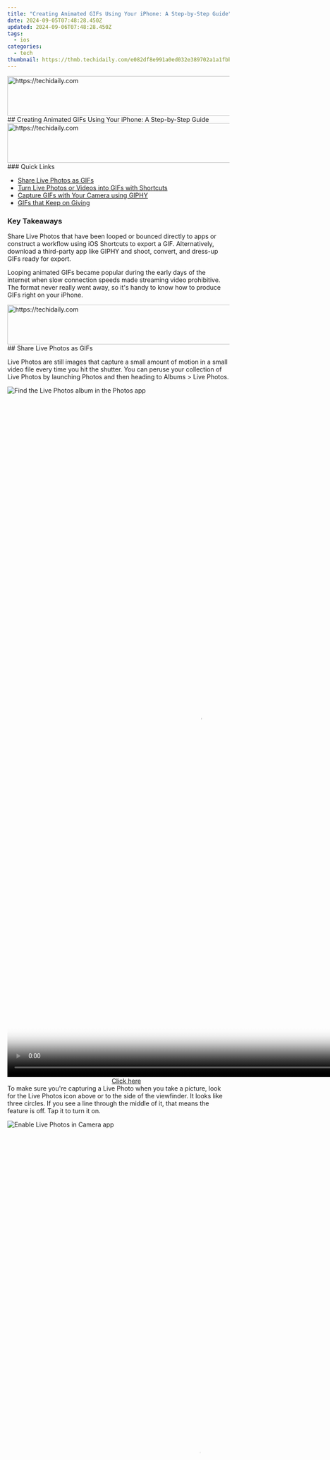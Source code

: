 ```yaml
---
title: "Creating Animated GIFs Using Your iPhone: A Step-by-Step Guide"
date: 2024-09-05T07:48:28.450Z
updated: 2024-09-06T07:48:28.450Z
tags:
  - ios
categories:
  - tech
thumbnail: https://thmb.techidaily.com/e082df8e991a0ed032e389702a1a1fbbc04b4810305a265213fc94683f22a3e9.jpg
---
```


<!-- affiliate ads begin -->
<a href="https://appsumo.8odi.net/c/5597632/2024329/7443" target="_top" id="2024329">
  <img src="//a.impactradius-go.com/display-ad/7443-2024329" border="0" alt="https://techidaily.com" width="728" height="90"/>
</a>
<img height="0" width="0" src="https://appsumo.8odi.net/i/5597632/2024329/7443" style="position:absolute;visibility:hidden;" border="0" />
<!-- affiliate ads end -->
## Creating Animated GIFs Using Your iPhone: A Step-by-Step Guide

<!-- affiliate ads begin -->
<a href="https://aligracehair.sjv.io/c/5597632/1880976/19272" target="_top" id="1880976">
  <img src="//a.impactradius-go.com/display-ad/19272-1880976" border="0" alt="https://techidaily.com" width="728" height="90"/>
</a>
<img height="0" width="0" src="https://aligracehair.sjv.io/i/5597632/1880976/19272" style="position:absolute;visibility:hidden;" border="0" />
<!-- affiliate ads end -->
### Quick Links

* [Share Live Photos as GIFs](https://article-posts.techidaily.com/new-in-2024-streamlining-the-update-process-for-accurate-tiktok-age-details/)
* [Turn Live Photos or Videos into GIFs with Shortcuts](https://activate-lock.techidaily.com/how-to-bypass-activation-lock-from-apple-iphone-15-or-ipad-by-drfone-ios/)
* [Capture GIFs with Your Camera using GIPHY](https://ai-vdieo-software.techidaily.com/full-guide-how-to-add-a-skin-smoother-effect-with-final-cut-pro/)
* [GIFs that Keep on Giving](https://easy-unlock-android.techidaily.com/unlock-your-realme-12-pro-5gs-potential-the-top-20-lock-screen-apps-you-need-to-try-by-drfone-android/)

### Key Takeaways

 Share Live Photos that have been looped or bounced directly to apps or construct a workflow using iOS Shortcuts to export a GIF. Alternatively, download a third-party app like GIPHY and shoot, convert, and dress-up GIFs ready for export.

 Looping animated GIFs became popular during the early days of the internet when slow connection speeds made streaming video prohibitive. The format never really went away, so it's handy to know how to produce GIFs right on your iPhone.

<!-- affiliate ads begin -->
<a href="https://appsumo.8odi.net/c/5597632/2031472/7443" target="_top" id="2031472">
  <img src="//a.impactradius-go.com/display-ad/7443-2031472" border="0" alt="https://techidaily.com" width="728" height="90"/>
</a>
<img height="0" width="0" src="https://appsumo.8odi.net/i/5597632/2031472/7443" style="position:absolute;visibility:hidden;" border="0" />
<!-- affiliate ads end -->
##  Share Live Photos as GIFs

 Live Photos are still images that capture a small amount of motion in a small video file every time you hit the shutter. You can peruse your collection of Live Photos by launching Photos and then heading to Albums > Live Photos.

![Find the Live Photos album in the Photos app](https://static1.howtogeekimages.com/wordpress/wp-content/uploads/2023/06/live_photos_album.jpg) 

<!-- affiliate ads begin -->
<span id="2135471">
					<video width="864" height="1536" style="cursor:pointer"
           poster="//a.impactradius-go.com/display-clicktoplayimage/2135471.png"
           onclick="if(!this.playClicked){this.play();this.setAttribute('controls',true);this.playClicked=true;}">
	   <source src="//a.impactradius-go.com/display-ad/18498-2135471">
	   <img src="//a.impactradius-go.com/display-clicktoplayimage/2135471.png" style="border: none; height: 100%; width: 100%; object-fit: contain">
	</video>
	<div style="width:540px;text-align:center"><a href="javascript:window.open(decodeURIComponent('https%3A%2F%2Funicoeye.pxf.io%2Fc%2F5597632%2F2135471%2F18498'), '_blank');void(0);">Click here</a></div>
</span>
<img height="0" width="0" src="https://imp.pxf.io/i/5597632/2135471/18498" style="position:absolute;visibility:hidden;" border="0" />
<!-- affiliate ads end -->
 To make sure you're capturing a Live Photo when you take a picture, look for the Live Photos icon above or to the side of the viewfinder. It looks like three circles. If you see a line through the middle of it, that means the feature is off. Tap it to turn it on.

![Enable Live Photos in Camera app](https://static1.howtogeekimages.com/wordpress/wp-content/uploads/2023/06/live_photo_camera.jpg) 

<!-- affiliate ads begin -->
<span id="1424533">
					<video width="864" height="1536" style="cursor:pointer"
           poster="//a.impactradius-go.com/display-clicktoplayimage/1424533.png"
           onclick="if(!this.playClicked){this.play();this.setAttribute('controls',true);this.playClicked=true;}">
	   <source src="//a.impactradius-go.com/display-ad/16446-1424533">
	   <img src="//a.impactradius-go.com/display-clicktoplayimage/1424533.png" style="border: none; height: 100%; width: 100%; object-fit: contain">
	</video>
	<div style="width:540px;text-align:center"><a href="javascript:window.open(decodeURIComponent('https%3A%2F%2Flaganoo.pxf.io%2Fc%2F5597632%2F1424533%2F16446'), '_blank');void(0);">Click here</a></div>
</span>
<img height="0" width="0" src="https://imp.pxf.io/i/5597632/1424533/16446" style="position:absolute;visibility:hidden;" border="0" />
<!-- affiliate ads end -->
 Live Photos will be converted into GIFs automatically, depending on where you share them. The first thing you need to do is locate a Live Photo within the Photos app. Open it and you should see a "Live" button appear in the top-left corner of the image with a drop-down arrow.

![Live Photo drop-down selector](https://static1.howtogeekimages.com/wordpress/wp-content/uploads/2023/06/live_photo_button.jpg) 

<!-- affiliate ads begin -->
<a href="https://appsumo.8odi.net/c/5597632/2105864/7443" target="_top" id="2105864">
  <img src="//a.impactradius-go.com/display-ad/7443-2105864" border="0" alt="https://techidaily.com" width="728" height="90"/>
</a>
<img height="0" width="0" src="https://appsumo.8odi.net/i/5597632/2105864/7443" style="position:absolute;visibility:hidden;" border="0" />
<!-- affiliate ads end -->
 Tap on the arrow and choose "Loop" or "Bounce" from the menu that appears. Loop will attempt to seamlessly loop your Live Photo, with varying degrees of success. Loop works best for repetitive motions that blend well, shot from a relatively static perspective. Bounce simply plays then reverses the whole Live Photo.

![Choose between Live, Loop, and Bounce](https://static1.howtogeekimages.com/wordpress/wp-content/uploads/2023/06/live_loop_bounce.jpg) 

 Pick one and preview the effect, then when you're ready to share hit the "Share" button (which looks like a box with an arrow pointing upwards). Now pick a destination app, like WhatsApp, and your Live Photo should send as a GIF. In some apps, the loop will be sent as a video, in which case you might want to use Shortcuts instead.

##  Turn Live Photos or Videos into GIFs with Shortcuts

 If your Live Photo isn't sharing as a GIF, you can force your iPhone to create a GIF using the Shortcuts app instead. This technique is also ideal for videos. For Live Photos you should follow the instructions above to "Loop" or "Bounce" the animation before you begin.

 For videos, you should trim your clip down to size before you attempt to convert it to a GIF. To do this, find the video in your Photos app then tap on "Edit" in the top-right corner of the screen. You can now grab the start and stop points on the video timeline that appears to trim your clip to size, then preview it with the "Play" button. Hit "Done" to save.

![Trim a video to size on your iPhone](https://static1.howtogeekimages.com/wordpress/wp-content/uploads/2023/06/trim_video.jpg) 

<!-- affiliate ads begin -->
<a href="https://imp.i357552.net/c/5597632/857869/11832" target="_top" id="857869">
  <img src="//a.impactradius-go.com/display-ad/11832-857869" border="0" alt="https://techidaily.com" width="728" height="90"/>
</a>
<img height="0" width="0" src="https://imp.i357552.net/i/5597632/857869/11832" style="position:absolute;visibility:hidden;" border="0" />
<!-- affiliate ads end -->
 With your Live Photo or video ready to go, it's time to build a shortcut that will export it to GIF and save it to your Photos app. To do this, launch the Shortcuts app on your iPhone or re-download it from the [App Store](https://apps.apple.com/au/app/shortcuts/id915249334) if you have previously deleted it. [Shortcuts is an app that lets you create time-saving workflows](https://buynow-help.techidaily.com/expert-review-how-the-new-apple-iphone-12-sets-the-bar-higher-than-ever/), and it has all sorts of uses.

**Note:** If you'd rather just download this Shortcut there's a link at the end of this section. Understanding how the shortcut is built and what options you have available to you is useful for editing and making your own in the future.

 Open Shortcuts and hit the "+" plus icon in the top-right corner of the screen to create a new workflow.

![Create new shortcut in Shortcuts for iPhone](https://static1.howtogeekimages.com/wordpress/wp-content/uploads/2023/06/shortcuts_new.jpg) 

<!-- affiliate ads begin -->
<span id="1983471">
					<video width="576" height="240" style="cursor:pointer"
           poster="//a.impactradius-go.com/display-clicktoplayimage/1983471.png"
           onclick="if(!this.playClicked){this.play();this.setAttribute('controls',true);this.playClicked=true;}">
	   <source src="//a.impactradius-go.com/display-ad/22993-1983471">
	   <img src="//a.impactradius-go.com/display-clicktoplayimage/1983471.png" style="border: none; height: 100%; width: 100%; object-fit: contain">
	</video>
	<div style="width:360px;text-align:center"><a href="javascript:window.open(decodeURIComponent('https%3A%2F%2Fhomestyler.sjv.io%2Fc%2F5597632%2F1983471%2F22993'), '_blank');void(0);">Click here</a></div>
</span>
<img height="0" width="0" src="https://imp.pxf.io/i/5597632/1983471/22993" style="position:absolute;visibility:hidden;" border="0" />
<!-- affiliate ads end -->
 Tap the "Add Action" button to reveal a list of categories.

![Add Action to iPhone shortcut](https://static1.howtogeekimages.com/wordpress/wp-content/uploads/2023/06/add_action.jpg) 

 Search for "GIF" and choose "Make GIF" from the results that appear.

![Add the "Make GIF" action to your shortcut](https://static1.howtogeekimages.com/wordpress/wp-content/uploads/2023/06/search_gif.jpg) 

<!-- affiliate ads begin -->
<a href="https://aligracehair.sjv.io/c/5597632/1902278/19272" target="_top" id="1902278">
  <img src="//a.impactradius-go.com/display-ad/19272-1902278" border="0" alt="https://techidaily.com" width="728" height="90"/>
</a>
<img height="0" width="0" src="https://aligracehair.sjv.io/i/5597632/1902278/19272" style="position:absolute;visibility:hidden;" border="0" />
<!-- affiliate ads end -->
 The action will be added to your workflow. Next, tap on the "Content" button that appears and choose "Shortcut Input" from the list. We're doing this so that the shortcut targets the video or Live Photo you have open whenever it is triggered.

![Make GIF from "Shortcut Input" in Shortcuts](https://static1.howtogeekimages.com/wordpress/wp-content/uploads/2023/06/shortcut_input.jpg) 

 Tap the arrow that appears within the action to reveal some options, including timing under "Seconds per Photo" and an "Auto Size" toggle. Be aware that turning off auto-sizing will cause your GIFs to be massive. You can always edit these settings later if you're unhappy with the results.

![Change GIF parameters in the action field](https://static1.howtogeekimages.com/wordpress/wp-content/uploads/2023/06/gif_settings.jpg) 

 A new action will appear above the "Make GIF" action you added. This allows you to limit the shortcut to set categories of media and dictate where it appears across the operating system.

 To keep things tidy, tap on the "Images and XX More" variable. Disable any categories you don't want. We limited it to Images, Media, and Files.

![Limit your shortcut to certain content](https://static1.howtogeekimages.com/wordpress/wp-content/uploads/2023/06/images_media_files.jpg) 

 Now tap on the "Nowhere" variable and make sure "Show in Share Sheet" is enabled. This will allow you to trigger the shortcut from the "Share" option you see when viewing media.

![Make sure you can trigger your shortcut from the Share Sheet](https://static1.howtogeekimages.com/wordpress/wp-content/uploads/2023/06/share_sheet.jpg) 

 Finally, use the search box at the bottom of the screen to search for "quick look" and add a Quick Look action to the end of your workflow. This will preview the GIF you just made and makes it easy to share or save the output.

![Add the "Quick Look" action to your shortcut](https://static1.howtogeekimages.com/wordpress/wp-content/uploads/2023/06/add_quick_look.jpg) 

 All that's left to do is give your new shortcut a name and icon at the top of the screen. Hit "Done" and save your shortcut. It will appear in the Shortcuts app alongside your other workflows.

![Give your new shortcut a name and an icon](https://static1.howtogeekimages.com/wordpress/wp-content/uploads/2023/06/name_shortcut.jpg) 

 To use your new shortcut, find a Live Photo or video and hit the "Share" button. From the list of actions that appears, choose "Make GIF" or whatever name you gave your shortcut. Wait a second and your iPhone will convert your media into GIF format. You'll then see a preview of the GIF.

![Make sure you can trigger your shortcut from the Share Sheet](https://static1.howtogeekimages.com/wordpress/wp-content/uploads/2023/06/share_sheet.jpg) 

<!-- affiliate ads begin -->
<a href="https://aligracehair.sjv.io/c/5597632/2080317/19272" target="_top" id="2080317">
  <img src="//a.impactradius-go.com/display-ad/19272-2080317" border="0" alt="https://techidaily.com" width="728" height="90"/>
</a>
<img height="0" width="0" src="https://aligracehair.sjv.io/i/5597632/2080317/19272" style="position:absolute;visibility:hidden;" border="0" />
<!-- affiliate ads end -->
 Use the "Share" button in the bottom-left corner to save, share, AirDrop, and more. When you hit "Done" your GIF will be discarded.

![Live Photo converted to GIF using Shortcuts on iPhone](https://static1.howtogeekimages.com/wordpress/wp-content/uploads/2023/06/IMG_0076.gif) 

<!-- affiliate ads begin -->
<a href="https://aligracehair.sjv.io/c/5597632/2135361/19272" target="_top" id="2135361">
  <img src="//a.impactradius-go.com/display-ad/19272-2135361" border="0" alt="https://techidaily.com" width="728" height="90"/>
</a>
<img height="0" width="0" src="https://aligracehair.sjv.io/i/5597632/2135361/19272" style="position:absolute;visibility:hidden;" border="0" />
<!-- affiliate ads end -->
_Tim Brookes / How-To Geek_

 The GIF above was created from a Live Photo using "Loop" with "Auto Size" enabled. We used a "Seconds per Photo" value of 0.1 seconds to achieve slightly faster motion. [Download this shortcut](https://www.icloud.com/shortcuts/2fef5aa70c9d4974a36c8405720953ee) and add it to your Shortcuts app.

##  Capture GIFs with Your Camera using GIPHY

 When all else fails, third-party apps come to the rescue. [GIPHY for iPhone](https://apps.apple.com/us/app/giphy-the-gif-search-engine/id974748812) isn't just a repository of memes but a fully-fledged GIF camera and converter. You can use the app to shoot GIFs using your iPhone camera and convert existing videos and Live Photos while adding filters, stickers, and effects. The app has a pretty self-explanatory interface, and most functions appear under the "Create" button.

![Create GIFs with GIPHY's "Create" feature](https://static1.howtogeekimages.com/wordpress/wp-content/uploads/2023/06/giphy_create.jpg) 

 GIPHY lets you save videos and GIFs, and there's no need to upload your files to the internet either. Best of all there are no watermarks to contend with. It's a solid choice if you're not getting on with built-in apps like Photos and Shortcuts.

##  GIFs that Keep on Giving

 Animated GIFs are synonymous with the early internet for many. By using an ungodly amount of compression and a handful of frames you could put up a pretty "under construction" image on your GeoCities page, or stand out among a sea of affiliate sites in a website's sidebar.

 Despite its relatively poor quality, stuttery animation, and [heavy use of dithering](https://android-pokemon-go.techidaily.com/in-2024-detailed-guide-of-ispoofer-for-pogo-installation-on-oppo-reno-8t-drfone-by-drfone-virtual-android/) the GIF is still alive and well. If you're as charmed by GIFs as we are, [learn more about one of the web's best-loved format](https://article-helps.techidaily.com/comprehensive-lookup-experience-the-world-in-virtual-reality/)s.

<ins class="adsbygoogle"
     style="display:block"
     data-ad-format="autorelaxed"
     data-ad-client="ca-pub-7571918770474297"
     data-ad-slot="1223367746"></ins>



<ins class="adsbygoogle"
     style="display:block"
     data-ad-client="ca-pub-7571918770474297"
     data-ad-slot="8358498916"
     data-ad-format="auto"
     data-full-width-responsive="true"></ins>

<span class="atpl-alsoreadstyle">Also read:</span>
<div><ul>
<li><a href="https://facebook-video-content.techidaily.com/new-harnessing-the-power-of-real-time-social-interaction-on-fb-stories-for-2024/"><u>[New] Harnessing the Power of Real-Time Social Interaction on FB Stories for 2024</u></a></li>
<li><a href="https://extra-guidance.techidaily.com/new-pro-pilots-choice-the-top-5-drone-picks-of-the-year/"><u>[New] Pro Pilot's Choice  The Top 5 Drone Picks of the Year</u></a></li>
<li><a href="https://extra-approaches.techidaily.com/new-skyward-saga-with-gopro-karma-a-comprehensive-review/"><u>[New] Skyward Saga with GoPro Karma  A Comprehensive Review</u></a></li>
<li><a href="https://youtube-lab.techidaily.com/ed-2024-approved-behind-the-scenes-how-to-create-youtube-trailers-in-filmora/"><u>[Updated] 2024 Approved  Behind the Scenes  How-To Create YouTube Trailers in Filmora</u></a></li>
<li><a href="https://some-knowledge.techidaily.com/updated-free-sustainable-scenes-for-filmmakers/"><u>[Updated] Free Sustainable Scenes for Filmmakers</u></a></li>
<li><a href="https://os-tips.techidaily.com/2023s-finest-iphone-15-leather-sleeves-expert-picks-and-reviews/"><u>2023'S Finest iPhone 15 Leather Sleeves: Expert Picks and Reviews</u></a></li>
<li><a href="https://os-tips.techidaily.com/2023s-most-popular-iphone-1-pro-max-sleeves-choosing-the-perfect-case-for-your-device/"><u>2023'S Most Popular iPhone 1# Pro Max Sleeves: Choosing the Perfect Case for Your Device</u></a></li>
<li><a href="https://os-tips.techidaily.com/access-denied-heres-how-you-can-reveal-and-answer-blocked-numbers-on-ios-devices/"><u>Access Denied? Here's How You Can Reveal and Answer Blocked Numbers on iOS Devices</u></a></li>
<li><a href="https://os-tips.techidaily.com/apple-unveils-next-gen-processor-the-a17-surpasses-the-a16-speed-test/"><u>Apple Unveils Next-Gen Processor: The A17 Surpasses the A16 Speed Test</u></a></li>
<li><a href="https://os-tips.techidaily.com/apple-users-must-have-guide-mophie-3-in-1-travel-charger-revealed-best-price-for-on-the-go-charging/"><u>Apple Users' Must-Have Guide: Mophie 3-in-1 Travel Charger Revealed - Best Price for On-the-Go Charging</u></a></li>
<li><a href="https://os-tips.techidaily.com/apple-vs-samsung-a-deep-dive-into-how-equally-superior-ecosystems-shape-user-experience/"><u>Apple Vs. Samsung: A Deep Dive Into How Equally Superior Ecosystems Shape User Experience</u></a></li>
<li><a href="https://os-tips.techidaily.com/bring-console-quality-gameplay-anywhere-the-latest-gamma-ps-emulator-debuts-on-iphone/"><u>Bring Console-Quality Gameplay Anywhere: The Latest 'Gamma' PS Emulator Debuts on iPhone!</u></a></li>
<li><a href="https://os-tips.techidaily.com/can-you-use-siri-to-unlock-your-iphone-the-pros-and-cons-explained/"><u>Can You Use Siri to Unlock Your iPhone? The Pros and Cons Explained</u></a></li>
<li><a href="https://os-tips.techidaily.com/catch-the-game-anywhere-with-apples-newly-launched-free-sports-application/"><u>Catch the Game Anywhere with Apple's Newly Launched Free Sports Application!</u></a></li>
<li><a href="https://os-tips.techidaily.com/connect-effortlessly-with-the-newly-updated-airpods-pro-featuring-usb-c-ports/"><u>Connect Effortlessly with the Newly Updated AirPods Pro Featuring USB C Ports</u></a></li>
<li><a href="https://tiktok-clips.techidaily.com/deciphering-absent-messages-on-snapmap/"><u>Deciphering Absent Messages on Snapmap</u></a></li>
<li><a href="https://os-tips.techidaily.com/discovering-timeless-harmonies-on-apple-music-unlimited-selection-with-remarkable-savings/"><u>Discovering Timeless Harmonies on Apple Music: Unlimited Selection with Remarkable Savings</u></a></li>
<li><a href="https://os-tips.techidaily.com/discovering-your-wi-fi-network-password-a-guide-for-android-and-iphone-users/"><u>Discovering Your Wi-Fi Network Password: A Guide for Android & iPhone Users</u></a></li>
<li><a href="https://os-tips.techidaily.com/diy-guide-crafting-personalized-contact-cards-using-your-iphone/"><u>DIY Guide: Crafting Personalized Contact Cards Using Your iPhone</u></a></li>
<li><a href="https://some-approaches.techidaily.com/elevate-your-streaming-experience-a-comprehensive-review-of-the-opal-tadpole-upgrade-for-inferior-laptop-cams/"><u>Elevate Your Streaming Experience: A Comprehensive Review of the Opal Tadpole Upgrade for Inferior Laptop Cams</u></a></li>
<li><a href="https://os-tips.techidaily.com/embracing-limitations-iphone-enthusiasts-adore-apples-stringent-policies/"><u>Embracing Limitations: IPhone Enthusiasts Adore Apple’s Stringent Policies</u></a></li>
<li><a href="https://os-tips.techidaily.com/enjoy-playstation-portable-games-on-iphone-with-the-latest-ppsspp-mobile-emulator/"><u>Enjoy PlayStation Portable Games on iPhone with the Latest PPSSPP Mobile Emulator</u></a></li>
<li><a href="https://os-tips.techidaily.com/expanding-apples-appeal-why-adding-vibrant-hues-to-professional-gadgets-matters/"><u>Expanding Apple's Appeal: Why Adding Vibrant Hues to Professional Gadgets Matters</u></a></li>
<li><a href="https://os-tips.techidaily.com/exploring-classic-emulators-on-ios-insights-from-a-weekend-retro-gaming-adventure/"><u>Exploring Classic Emulators on iOS: Insights From a Weekend Retro Gaming Adventure</u></a></li>
<li><a href="https://os-tips.techidaily.com/exploring-the-appeal-of-remaining-loyal-to-apples-integrated-technology-universe/"><u>Exploring the Appeal of Remaining Loyal to Apple's Integrated Technology Universe</u></a></li>
<li><a href="https://techidaily.com/guide-on-how-to-erase-apple-iphone-12-pro-max-data-completely-drfone-by-drfone-ios-full-data-eraser-ios-full-data-eraser/"><u>Guide on How To Erase Apple iPhone 12 Pro Max Data Completely | Dr.fone</u></a></li>
<li><a href="https://android-location-track.techidaily.com/how-do-i-stop-someone-from-tracking-my-sony-xperia-5-v-drfone-by-drfone-virtual-android/"><u>How Do I Stop Someone From Tracking My Sony Xperia 5 V? | Dr.fone</u></a></li>
<li><a href="https://os-tips.techidaily.com/how-ios-163-enhances-protection-of-your-apple-id-via-the-innovative-use-of-hardware-authentication-keys/"><u>How iOS 16.3 Enhances Protection of Your Apple ID via the Innovative Use of Hardware Authentication Keys</u></a></li>
<li><a href="https://os-tips.techidaily.com/how-to-link-your-ipad-with-your-television-a-step-by-step-guide/"><u>How to Link Your iPad with Your Television: A Step-by-Step Guide</u></a></li>
<li><a href="https://os-tips.techidaily.com/how-to-restore-and-maintain-your-iphones-sound-level-a-step-by-step-fix-for-dropping-volume-issues/"><u>How to Restore and Maintain Your iPhone's Sound Level – A Step-by-Step Fix for Dropping Volume Issues</u></a></li>
<li><a href="https://ai-driven-video-production.techidaily.com/in-2024-free-video-trimming-and-merging-tools-for-beginners-2023-update/"><u>In 2024, Free Video Trimming and Merging Tools for Beginners (2023 Update)</u></a></li>
<li><a href="https://vp-tips.techidaily.com/in-2024-the-speedy-photographers-guide-to-google-collage-crafting/"><u>In 2024, The Speedy Photographer's Guide to Google Collage Crafting</u></a></li>
<li><a href="https://sim-unlock.techidaily.com/in-2024-top-11-free-apps-to-check-imei-on-realme-narzo-n55-phones-by-drfone-android/"><u>In 2024, Top 11 Free Apps to Check IMEI on Realme Narzo N55 Phones</u></a></li>
<li><a href="https://os-tips.techidaily.com/in-depth-analysis-of-pitaka-magez-automotive-mobile-dock-revolutionizing-your-iphones-travel-experience/"><u>In-Depth Analysis of Pitaka MagEZ Automotive Mobile Dock - Revolutionizing Your iPhone's Travel Experience.</u></a></li>
<li><a href="https://os-tips.techidaily.com/in-depth-evaluation-of-the-apple-watch-series-eb-consistent-quality-at-its-core/"><u>In-Depth Evaluation of the Apple Watch Series Eb – Consistent Quality at Its Core</u></a></li>
<li><a href="https://os-tips.techidaily.com/ios-173-enhancements-new-security-features-protecting-your-iphone-from-theft/"><u>IOS 17.3 Enhancements: New Security Features Protecting Your iPhone From Theft</u></a></li>
<li><a href="https://tech-savvy.techidaily.com/pilot-progressions-understanding-copilot-enhancements/"><u>Pilot Progressions: Understanding CoPilot Enhancements</u></a></li>
<li><a href="https://techtrends.techidaily.com/secure-windows-10-like-a-pro-with-these-10-essential-techniques/"><u>Secure Windows 10 Like a Pro with These 10 Essential Techniques</u></a></li>
<li><a href="https://fox-friendly.techidaily.com/unleash-clean-visuals-step-by-step-guide-to-backdrop-erasure/"><u>Unleash Clean Visuals  Step-By-Step Guide to Backdrop Erasure</u></a></li>
<li><a href="https://easy-unlock-android.techidaily.com/unlocking-made-easy-the-best-10-apps-for-unlocking-your-oneplus-nord-ce-3-5g-device-by-drfone-android/"><u>Unlocking Made Easy The Best 10 Apps for Unlocking Your OnePlus Nord CE 3 5G Device</u></a></li>
<li><a href="https://os-tips.techidaily.com/upgrade-your-smartphone-experience-the-accessory-that-makes-it-feel-like-a-superior-nintendo-switch/"><u>Upgrade Your Smartphone Experience: The Accessory That Makes It Feel Like a Superior Nintendo Switch</u></a></li>
<li><a href="https://os-tips.techidaily.com/why-both-users-and-i-swapped-my-apple-watch-ultra-for-a-reliable-casio-alternative/"><u>Why Both Users and I Swapped My Apple Watch Ultra for a Reliable Casio Alternative</u></a></li>
<li><a href="https://os-tips.techidaily.com/why-do-certain-lightning-headphones-need-bluetooth-understanding-compatibility/"><u>Why Do Certain Lightning Headphones Need Bluetooth? Understanding Compatibility</u></a></li>
</ul></div>
